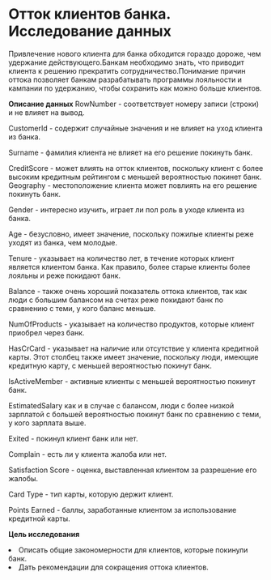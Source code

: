 **Отток клиентов банка. Исследование данных**
=====================

Привлечение нового клиента для банка обходится гораздо дороже, чем удержание действующего.Банкам необходимо знать, что приводит клиента к решению прекратить сотрудничество.Понимание причин оттока позволяет банкам разрабатывать программы лояльности и кампании по удержанию, чтобы сохранить как можно больше клиентов.

**Описание данных**
RowNumber - соответствует номеру записи (строки) и не влияет на вывод.

CustomerId - содержит случайные значения и не влияет на уход клиента из банка.

Surname - фамилия клиента не влияет на его решение покинуть банк.

CreditScore - может влиять на отток клиентов, поскольку клиент с более высоким кредитным рейтингом с меньшей вероятностью покинет банк. Geography - местоположение клиента может повлиять на его решение покинуть банк.

Gender - интересно изучить, играет ли пол роль в уходе клиента из банка.

Age - безусловно, имеет значение, поскольку пожилые клиенты реже уходят из банка, чем молодые.

Tenure - указывает на количество лет, в течение которых клиент является клиентом банка. Как правило, более старые клиенты более лояльны и реже покидают банк.

Balance - также очень хороший показатель оттока клиентов, так как люди с большим балансом на счетах реже покидают банк по сравнению с теми, у кого баланс меньше.

NumOfProducts - указывает на количество продуктов, которые клиент приобрел через банк.

HasCrCard - указывает на наличие или отсутствие у клиента кредитной карты. Этот столбец также имеет значение, поскольку люди, имеющие кредитную карту, с меньшей вероятностью покинут банк.

IsActiveMember - активные клиенты с меньшей вероятностью покинут банк.

EstimatedSalary как и в случае с балансом, люди с более низкой зарплатой с большей вероятностью покинут банк по сравнению с теми, у кого зарплата выше.

Exited - покинул клиент банк или нет.

Complain - есть ли у клиента жалоба или нет.

Satisfaction Score - оценка, выставленная клиентом за разрешение его жалобы.

Card Type - тип карты, которую держит клиент.

Points Earned - баллы, заработанные клиентом за использование кредитной карты.

**Цель исследования**
<li>
Описать общие закономерности для клиентов, которые покинули банк.
<li>
Дать рекомендации для сокращения оттока клиентов.
